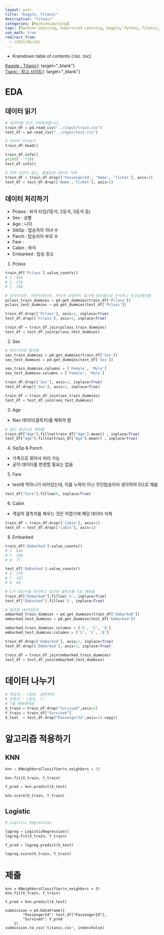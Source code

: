 ```yaml
---
layout: post
title: "Kaggle, Titanic"
description: "Titanic"
categories: [MachineLearning]
tags: [Machine Learning, Supervised Learning, Kaggle, Python, Titanic, KNN]
use_math: true
redirect_from:
  - /2021/06/19/
---
```


* Kramdown table of contents
{:toc .toc}

[Kaggle : Titanic](https://www.kaggle.com/c/titanic){: target="_blank"}    
[Tianic : 참고 사이트](https://www.kaggle.com/subinium/subinium-tutorial-titanic-beginner){: target="_blank"}    


# EDA    

## 데이터 읽기    

~~~ python
# 데이터를 우선 가져와야합니다.
train_df = pd.read_csv("../input/train.csv")
test_df = pd.read_csv("../input/test.csv")

# 데이터 미리보기
train_df.head()

train_df.info()
print('-'*20)
test_df.info()

# 전혀 상관이 없는, 불필요한 데이터 삭제
train_df = train_df.drop(['PassengerId', 'Name', 'Ticket'], axis=1)
test_df = test_df.drop(['Name','Ticket'], axis=1)
~~~


## 데이터 처리하기
- Pclass : 좌석 타입(1등석, 2등석, 3등석 등)
- Sex : 성별
- Age : 나이
- SibSp : 탑승자의 자녀 수
- Parch : 탑승자의 부모 수
- Fare : 
- Cabin : 좌석
- Embarked : 탑승 장소

1. Pclass           

~~~ python
train_df['Pclass'].value_counts()
# 3  419
# 1  216
# 2  184

# 숫자이지만, 비연속적이며, 차이가 균등하지 않기에 범주형으로 인식하고 인코딩해야함
pclass_train_dummies = pd.get_dummies(train_df['Pclass'])
pclass_test_dummies = pd.get_dummies(test_df['Pclass'])

train_df.drop(['Pclass'], axis=1, inplace=True)
test_df.drop(['Pclass'], axis=1, inplace=True)

train_df = train_df.join(pclass_train_dummies)
test_df = test_df.join(pclass_test_dummies)
~~~

2. Sex              
~~~ python
# 마찬가지로 범주형
sex_train_dummies = pd.get_dummies(train_df['Sex'])
sex_test_dummies = pd.get_dummies(test_df['Sex'])

sex_train_dummies.columns = ['Female', 'Male']
sex_test_dummies.columns = ['Female', 'Male']

train_df.drop(['Sex'], axis=1, inplace=True)
test_df.drop(['Sex'], axis=1, inplace=True)

train_df = train_df.join(sex_train_dummies)
test_df = test_df.join(sex_test_dummies)
~~~

3. Age       
- Nan 데이터(결측치)를 채워야 함       
~~~ python
# 일단 평균으로 채워줌
train_df["Age"].fillna(train_df["Age"].mean() , inplace=True)
test_df["Age"].fillna(train_df["Age"].mean() , inplace=True)
~~~

4. SipSp & Panch       
- 가족으로 묶어서 처리 가능       
- 굳이 데이터를 변경할 필요는  없음       

5. Fare        
- test에 딱하나가 비어있는데, 이를 누락이 아닌 무단탑승이라 생각하여 0으로 채움       
~~~ python
test_df["Fare"].fillna(0, inplace=True)
~~~

6. Cabin   
     
- 객실의 결측치를 채우는 것은 어렵기에 해당 데이터 삭제        
~~~ python
train_df = train_df.drop(['Cabin'], axis=1)
test_df = test_df.drop(['Cabin'], axis=1)
~~~

8. Embarked

~~~ python
train_df['Embarked'].value_counts()
# S  644
# C  168
# Q  77

test_df['Embarked'].value_counts()
# S  270
# C  102
# Q  46

# S가 대다수을 차지하고 있기에 결측치를 S로 채워줌
train_df["Embarked"].fillna('S', inplace=True)
test_df["Embarked"].fillna('S', inplace=True)

# 범주형 데이터로의 
embarked_train_dummies = pd.get_dummies(train_df['Embarked'])
embarked_test_dummies = pd.get_dummies(test_df['Embarked'])

embarked_train_dummies.columns = ['S', 'C', 'Q']
embarked_test_dummies.columns = ['S', 'C', 'Q']

train_df.drop(['Embarked'], axis=1, inplace=True)
test_df.drop(['Embarked'], axis=1, inplace=True)

train_df = train_df.join(embarked_train_dummies)
test_df = test_df.join(embarked_test_dummies)
~~~

# 데이터 나누기     
~~~ python
# 학습셋 : (정보, 생존여부)
# 반환셋 : (정보, ?)
# ?를 예측해야함
X_train = train_df.drop("Survived",axis=1)
Y_train = train_df["Survived"]
X_test  = test_df.drop("PassengerId",axis=1).copy()
~~~

# 알고리즘 적용하기     

## KNN         
~~~ python
knn = KNeighborsClassifier(n_neighbors = 3)

knn.fit(X_train, Y_train)

Y_pred = knn.predict(X_test)

knn.score(X_train, Y_train)
~~~

## Logistic        
~~~ python
# Logistic Regression

logreg = LogisticRegression()
logreg.fit(X_train, Y_train)

Y_pred = logreg.predict(X_test)

logreg.score(X_train, Y_train)
~~~

# 제출      
~~~ ptyhon    
knn = KNeighborsClassifier(n_neighbors = 3)
knn.fit(X_train, Y_train)

Y_pred = knn.predict(X_test)

submission = pd.DataFrame({
        "PassengerId": test_df["PassengerId"],
        "Survived": Y_pred
    })
submission.to_csv('titanic.csv', index=False)
~~~

